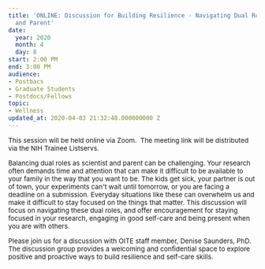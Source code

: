 ```yaml
---
title: 'ONLINE: Discussion for Building Resilience - Navigating Dual Roles as Researcher
  and Parent'
date:
  year: 2020
  month: 4
  day: 8
start: 2:00 PM
end: 3:00 PM
audience:
- Postbacs
- Graduate Students
- Postdocs/Fellows
topic:
- Wellness
updated_at: 2020-04-03 21:32:48.000000000 Z
---
```

<span style="font-size: 10pt;">This session will be held online via
Zoom.  The meeting link will be distributed via the NIH Trainee
Listservs.  </span>

<span style="font-size: 10pt;">Balancing dual roles as scientist and
parent can be challenging. Your research often demands time and
attention that can make it difficult to be available to your family in
the way that you want to be. The kids get sick, your partner is out of
town, your experiments can't wait until tomorrow, or you are facing a
deadline on a submission. Everyday situations like these can overwhelm
us and make it difficult to stay focused on the things that matter. This
discussion will focus on navigating these dual roles, and offer
encouragement for staying focused in your research, engaging in good
self-care and being present when you are with others.</span>

<span style="font-size: 10pt;">Please join us for a discussion with OITE
staff member, Denise Saunders, PhD. The discussion group provides a
welcoming and confidential space to explore positive and proactive ways
to build resilience and self-care skills.</span>
